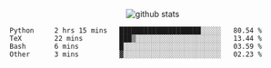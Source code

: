 <!-- <h1 align="center">Hello 👋 </h3> -->

<p align="center">
  <img src="https://github-readme-stats.vercel.app/api?username=syeehyn&hide=stars,prs,issues,contribs&count_private=true&hide_title=true" alt="github stats" />
</p>

<!--START_SECTION:waka-->
```text
Python     2 hrs 15 mins   ████████████████████░░░░░   80.54 % 
TeX        22 mins         ███▒░░░░░░░░░░░░░░░░░░░░░   13.44 % 
Bash       6 mins          █░░░░░░░░░░░░░░░░░░░░░░░░   03.59 % 
Other      3 mins          ▓░░░░░░░░░░░░░░░░░░░░░░░░   02.23 % 
```
<!--END_SECTION:waka-->
